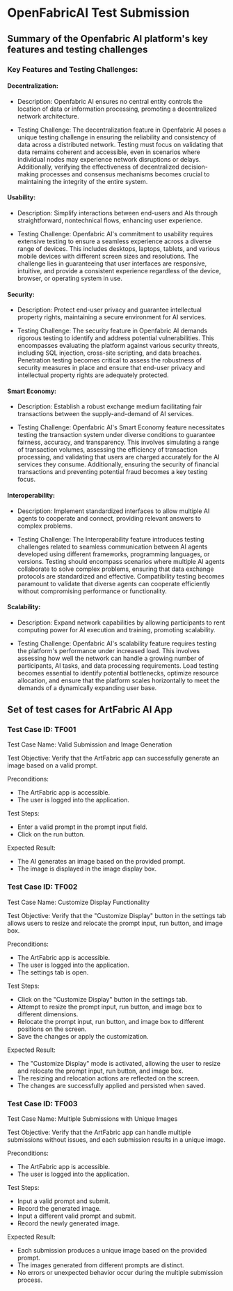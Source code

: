 # OpenFabricAI Test Submission

## Summary of the Openfabric AI platform's key features and testing challenges

### Key Features and Testing Challenges:

#### Decentralization:

* Description: Openfabric AI ensures no central entity controls the location of data or information processing, promoting a decentralized network architecture.

* Testing Challenge: The decentralization feature in Openfabric AI poses a unique testing challenge in ensuring the reliability and consistency of data across a distributed network. Testing must focus on validating that data remains coherent and accessible, even in scenarios where individual nodes may experience network disruptions or delays. Additionally, verifying the effectiveness of decentralized decision-making processes and consensus mechanisms becomes crucial to maintaining the integrity of the entire system.

#### Usability:

* Description: Simplify interactions between end-users and AIs through straightforward, nontechnical flows, enhancing user experience.

* Testing Challenge: Openfabric AI's commitment to usability requires extensive testing to ensure a seamless experience across a diverse range of devices. This includes desktops, laptops, tablets, and various mobile devices with different screen sizes and resolutions. The challenge lies in guaranteeing that user interfaces are responsive, intuitive, and provide a consistent experience regardless of the device, browser, or operating system in use.

#### Security:

* Description: Protect end-user privacy and guarantee intellectual property rights, maintaining a secure environment for AI services.

* Testing Challenge: The security feature in Openfabric AI demands rigorous testing to identify and address potential vulnerabilities. This encompasses evaluating the platform against various security threats, including SQL injection, cross-site scripting, and data breaches. Penetration testing becomes critical to assess the robustness of security measures in place and ensure that end-user privacy and intellectual property rights are adequately protected.

#### Smart Economy:

* Description: Establish a robust exchange medium facilitating fair transactions between the supply-and-demand of AI services.

* Testing Challenge: Openfabric AI's Smart Economy feature necessitates testing the transaction system under diverse conditions to guarantee fairness, accuracy, and transparency. This involves simulating a range of transaction volumes, assessing the efficiency of transaction processing, and validating that users are charged accurately for the AI services they consume. Additionally, ensuring the security of financial transactions and preventing potential fraud becomes a key testing focus.

#### Interoperability:

* Description: Implement standardized interfaces to allow multiple AI agents to cooperate and connect, providing relevant answers to complex problems.

* Testing Challenge: The Interoperability feature introduces testing challenges related to seamless communication between AI agents developed using different frameworks, programming languages, or versions. Testing should encompass scenarios where multiple AI agents collaborate to solve complex problems, ensuring that data exchange protocols are standardized and effective. Compatibility testing becomes paramount to validate that diverse agents can cooperate efficiently without compromising performance or functionality.

#### Scalability:

* Description: Expand network capabilities by allowing participants to rent computing power for AI execution and training, promoting scalability.

* Testing Challenge: Openfabric AI's scalability feature requires testing the platform's performance under increased load. This involves assessing how well the network can handle a growing number of participants, AI tasks, and data processing requirements. Load testing becomes essential to identify potential bottlenecks, optimize resource allocation, and ensure that the platform scales horizontally to meet the demands of a dynamically expanding user base.

## Set of test cases for ArtFabric AI App

### Test Case ID: TF001

Test Case Name: Valid Submission and Image Generation

Test Objective: Verify that the ArtFabric app can successfully generate an image based on a valid prompt.

Preconditions:

* The ArtFabric app is accessible.
* The user is logged into the application.

Test Steps:

* Enter a valid prompt in the prompt input field.
* Click on the run button.

Expected Result:

* The AI generates an image based on the provided prompt.
* The image is displayed in the image display box.

### Test Case ID: TF002

Test Case Name: Customize Display Functionality

Test Objective: Verify that the "Customize Display" button in the settings tab allows users to resize and relocate the prompt input, run button, and image box.

Preconditions:

* The ArtFabric app is accessible.
* The user is logged into the application.
* The settings tab is open.

Test Steps:

* Click on the "Customize Display" button in the settings tab.
* Attempt to resize the prompt input, run button, and image box to different dimensions.
* Relocate the prompt input, run button, and image box to different positions on the screen.
* Save the changes or apply the customization.

Expected Result:

* The "Customize Display" mode is activated, allowing the user to resize and relocate the prompt input, run button, and image box.
* The resizing and relocation actions are reflected on the screen.
* The changes are successfully applied and persisted when saved.

### Test Case ID: TF003

Test Case Name: Multiple Submissions with Unique Images

Test Objective: Verify that the ArtFabric app can handle multiple submissions without issues, and each submission results in a unique image.

Preconditions:

* The ArtFabric app is accessible.
* The user is logged into the application.

Test Steps:

* Input a valid prompt and submit.
* Record the generated image.
* Input a different valid prompt and submit.
* Record the newly generated image.

Expected Result:

* Each submission produces a unique image based on the provided prompt.
* The images generated from different prompts are distinct.
* No errors or unexpected behavior occur during the multiple submission process.